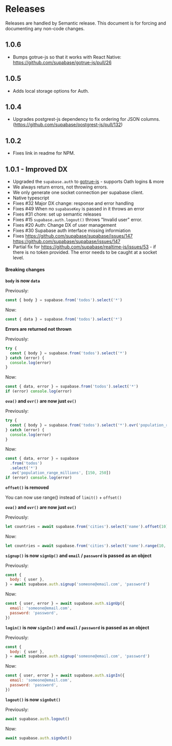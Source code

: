 # Releases

Releases are handled by Semantic release. This document is for forcing and documenting any non-code changes.

## 1.0.6

- Bumps gotrue-js so that it works with React Native: https://github.com/supabase/gotrue-js/pull/26

## 1.0.5

- Adds local storage options for Auth.

## 1.0.4

- Upgrades postgrest-js dependency to fix ordering for JSON columns. (https://github.com/supabase/postgrest-js/pull/132)

## 1.0.2

- Fixes link in readme for NPM.

## 1.0.1 - Improved DX

- Upgraded the `supabase.auth` to [gotrue-js](https://github.com/supabase/gotrue-js) - supports Oath logins & more
- We always return errors, not throwing errors.
- We only generate one socket connection per supabase client.
- Native typescript
- Fixes #32 Major DX change: response and error handling
- Fixes #49 When no `supabaseKey` is passed in it throws an error
- Fixes #31 chore: set up semantic releases
- Fixes #15 `supabase.auth.logout()` throws "Invalid user" error.
- Fixes #20 Auth: Change DX of user management
- Fixes #30 Supabase auth interface missing informiation
- Fixes https://github.com/supabase/supabase/issues/147 https://github.com/supabase/supabase/issues/147
- Partial fix for https://github.com/supabase/realtime-js/issues/53 - if there is no token provided. The error needs to be caught at a socket level.

#### Breaking changes

**`body` is now `data`**

Previously:

```jsx
const { body } = supabase.from('todos').select('*')
```

Now:

```jsx
const { data } = supabase.from('todos').select('*')
```

**Errors are returned not thrown**

Previously:

```jsx
try {
  const { body } = supabase.from('todos').select('*')
} catch (error) {
  console.log(error)
}
```

Now:

```jsx
const { data, error } = supabase.from('todos').select('*')
if (error) console.log(error)
```

**`ova()` and `ovr()` are now just `ov()`**

Previously:

```jsx
try {
  const { body } = supabase.from('todos').select('*').ovr('population_range_millions', [150, 250])
} catch (error) {
  console.log(error)
}
```

Now:

```jsx
const { data, error } = supabase
  .from('todos')
  .select('*')
  .ov('population_range_millions', [150, 250])
if (error) console.log(error)
```

**`offset()` is removed**

You can now use range() instead of `limit()` + `offset()`

**`ova()` and `ovr()` are now just `ov()`**

Previously:

```js
let countries = await supabase.from('cities').select('name').offset(10).limit(10)
```

Now:

```js
let countries = await supabase.from('cities').select('name').range(10, 20)
```

**`signup()` is now `signUp()` and `email` / `password` is passed as an object**

Previously:

```jsx
const {
  body: { user },
} = await supabase.auth.signup('someone@email.com', 'password')
```

Now:

```jsx
const { user, error } = await supabase.auth.signUp({
  email: 'someone@email.com',
  password: 'password',
})
```

**`login()` is now `signIn()` and `email` / `password` is passed as an object**

Previously:

```jsx
const {
  body: { user },
} = await supabase.auth.signup('someone@email.com', 'password')
```

Now:

```jsx
const { user, error } = await supabase.auth.signIn({
  email: 'someone@email.com',
  password: 'password',
})
```

**`logout()` is now `signOut()`**

Previously:

```jsx
await supabase.auth.logout()
```

Now:

```jsx
await supabase.auth.signOut()
```
